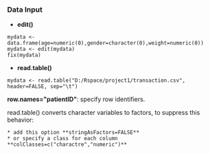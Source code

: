 ### Data Input

* **edit()**

```
mydata <- data.frame(age=numeric(0),gender=character(0),weight=numeric(0))
mydata <- edit(mydata)
fix(mydata)
```

* **read.table()**

```
mydata <- read.table("D:/Rspace/project1/transaction.csv", header=FALSE, sep="\t")
```
**row.names="patientID"**: specify row identifiers.
    
read.table() converts character variables to factors, to suppress this behavior:

    * add this option **stringAsFactors=FALSE**
    * or specify a class for each column **colClasses=c("charactre","numeric")**



